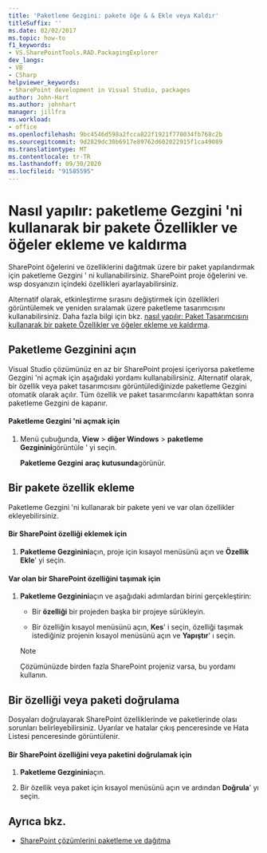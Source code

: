 ```yaml
---
title: 'Paketleme Gezgini: pakete öğe & & Ekle veya Kaldır'
titleSuffix: ''
ms.date: 02/02/2017
ms.topic: how-to
f1_keywords:
- VS.SharePointTools.RAD.PackagingExplorer
dev_langs:
- VB
- CSharp
helpviewer_keywords:
- SharePoint development in Visual Studio, packages
author: John-Hart
ms.author: johnhart
manager: jillfra
ms.workload:
- office
ms.openlocfilehash: 9bc4546d598a2fcca822f1921f778034fb768c2b
ms.sourcegitcommit: 9d2829dc30b6917e89762d602022915f1ca49089
ms.translationtype: MT
ms.contentlocale: tr-TR
ms.lasthandoff: 09/30/2020
ms.locfileid: "91585595"
---
```

# <a name="how-to-add-and-remove-features-and-items-to-a-package-by-using-the-packaging-explorer"></a>Nasıl yapılır: paketleme Gezgini 'ni kullanarak bir pakete Özellikler ve öğeler ekleme ve kaldırma
  SharePoint öğelerini ve özelliklerini dağıtmak üzere bir paket yapılandırmak için paketleme Gezgini ' ni kullanabilirsiniz. SharePoint proje öğelerini ve. wsp dosyanızın içindeki özellikleri ayarlayabilirsiniz.

 Alternatif olarak, etkinleştirme sırasını değiştirmek için özellikleri görüntülemek ve yeniden sıralamak üzere paketleme tasarımcısını kullanabilirsiniz. Daha fazla bilgi için bkz. [nasıl yapılır: Paket Tasarımcısını kullanarak bir pakete Özellikler ve öğeler ekleme ve kaldırma](../sharepoint/how-to-add-and-remove-features-and-items-to-a-package-by-using-the-package-designer.md).

## <a name="open-the-packaging-explorer"></a>Paketleme Gezginini açın
 Visual Studio çözümünüz en az bir SharePoint projesi içeriyorsa paketleme Gezgini 'ni açmak için aşağıdaki yordamı kullanabilirsiniz. Alternatif olarak, bir özellik veya paket tasarımcısını görüntülediğinizde paketleme Gezgini otomatik olarak açılır. Tüm özellik ve paket tasarımcılarını kapattıktan sonra paketleme Gezgini de kapanır.

#### <a name="to-open-the-packaging-explorer"></a>Paketleme Gezgini 'ni açmak için

1. Menü çubuğunda, **View**  >  **diğer Windows**  >  **paketleme Gezginini**görüntüle ' yi seçin.

     **Paketleme Gezgini** **araç kutusunda**görünür.

## <a name="adding-a-feature-to-a-package"></a>Bir pakete özellik ekleme
 Paketleme Gezgini 'ni kullanarak bir pakete yeni ve var olan özellikler ekleyebilirsiniz.

#### <a name="to-add-a-sharepoint-feature"></a>Bir SharePoint özelliği eklemek için

1. **Paketleme Gezginini**açın, proje için kısayol menüsünü açın ve **Özellik Ekle**' yi seçin.

#### <a name="to-move-an-existing-sharepoint-feature"></a>Var olan bir SharePoint özelliğini taşımak için

1. **Paketleme Gezginini**açın ve aşağıdaki adımlardan birini gerçekleştirin:

    - Bir **özelliği** bir projeden başka bir projeye sürükleyin.

    - Bir özelliğin kısayol menüsünü açın, **Kes**' i seçin, özelliği taşımak istediğiniz projenin kısayol menüsünü açın ve **Yapıştır**' ı seçin.

    > [!NOTE]
    > Çözümünüzde birden fazla SharePoint projeniz varsa, bu yordamı kullanın.

## <a name="validate-a-feature-or-package"></a>Bir özelliği veya paketi doğrulama
 Dosyaları doğrulayarak SharePoint özelliklerinde ve paketlerinde olası sorunları belirleyebilirsiniz. Uyarılar ve hatalar çıkış penceresinde ve Hata Listesi penceresinde görüntülenir.

#### <a name="to-validate-a-sharepoint-feature-or-package"></a>Bir SharePoint özelliğini veya paketini doğrulamak için

1. **Paketleme Gezginini**açın.

2. Bir özellik veya paket için kısayol menüsünü açın ve ardından **Doğrula**' yı seçin.

## <a name="see-also"></a>Ayrıca bkz.
- [SharePoint çözümlerini paketleme ve dağıtma](../sharepoint/packaging-and-deploying-sharepoint-solutions.md)
